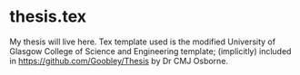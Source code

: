 # thesis.tex
My thesis will live here.
Tex template used is the modified University of Glasgow College of Science and Engineering template; (implicitly) included in https://github.com/Goobley/Thesis by Dr CMJ Osborne.

